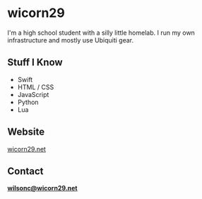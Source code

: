 # wicorn29

I'm a high school student with a silly little homelab. I run my own infrastructure and mostly use Ubiquiti gear.

## Stuff I Know

- Swift
- HTML / CSS
- JavaScript
- Python
- Lua

## Website

[wicorn29.net](https://wicorn29.net)

## Contact

**wilsonc@wicorn29.net**
